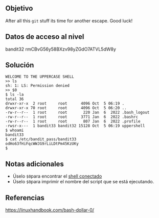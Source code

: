 
## Objetivo
After all this `git` stuff its time for another escape. Good luck!

## Datos de acceso al nivel
bandit32
rmCBvG56y58BXzv98yZGdO7ATVL5dW8y
## Solución
```
WELCOME TO THE UPPERCASE SHELL
>> ls
sh: 1: LS: Permission denied
>> $0
$ ls -la
total 36
drwxr-xr-x  2 root     root      4096 Oct  5 06:19 .
drwxr-xr-x 70 root     root      4096 Oct  5 06:20 ..
-rw-r--r--  1 root     root       220 Jan  6  2022 .bash_logout
-rw-r--r--  1 root     root      3771 Jan  6  2022 .bashrc
-rw-r--r--  1 root     root       807 Jan  6  2022 .profile
-rwsr-x---  1 bandit33 bandit32 15128 Oct  5 06:19 uppershell
$ whoami
bandit33
$ cat /etc/bandit_pass/bandit33
odHo63fHiFqcWWJG9rLiLDtPm45KzUKy
$
```
## Notas adicionales
- Úselo `$0`para encontrar el [shell conectado](https://linuxhandbook.com/login-shell/)
- Úselo `$0`para imprimir el nombre del script que se está ejecutando.
## Referencias 
https://linuxhandbook.com/bash-dollar-0/